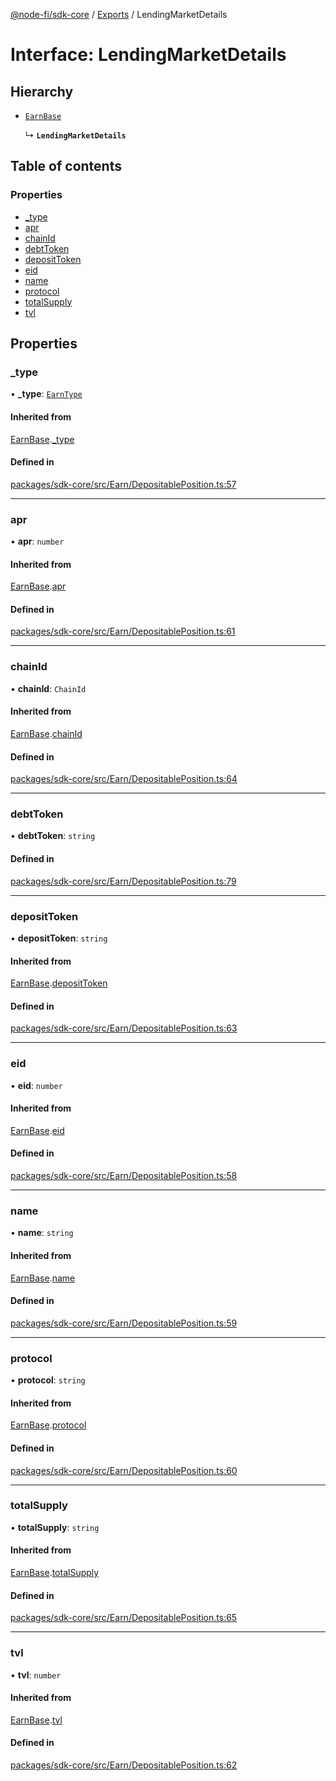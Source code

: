 [@node-fi/sdk-core](../README.md) / [Exports](../modules.md) / LendingMarketDetails

# Interface: LendingMarketDetails

## Hierarchy

- [`EarnBase`](EarnBase.md)

  ↳ **`LendingMarketDetails`**

## Table of contents

### Properties

- [\_type](LendingMarketDetails.md#_type)
- [apr](LendingMarketDetails.md#apr)
- [chainId](LendingMarketDetails.md#chainid)
- [debtToken](LendingMarketDetails.md#debttoken)
- [depositToken](LendingMarketDetails.md#deposittoken)
- [eid](LendingMarketDetails.md#eid)
- [name](LendingMarketDetails.md#name)
- [protocol](LendingMarketDetails.md#protocol)
- [totalSupply](LendingMarketDetails.md#totalsupply)
- [tvl](LendingMarketDetails.md#tvl)

## Properties

### \_type

• **\_type**: [`EarnType`](../modules.md#earntype)

#### Inherited from

[EarnBase](EarnBase.md).[_type](EarnBase.md#_type)

#### Defined in

[packages/sdk-core/src/Earn/DepositablePosition.ts:57](https://github.com/Node-Fi/sdk/blob/eb73fa4/packages/sdk-core/src/Earn/DepositablePosition.ts#L57)

___

### apr

• **apr**: `number`

#### Inherited from

[EarnBase](EarnBase.md).[apr](EarnBase.md#apr)

#### Defined in

[packages/sdk-core/src/Earn/DepositablePosition.ts:61](https://github.com/Node-Fi/sdk/blob/eb73fa4/packages/sdk-core/src/Earn/DepositablePosition.ts#L61)

___

### chainId

• **chainId**: `ChainId`

#### Inherited from

[EarnBase](EarnBase.md).[chainId](EarnBase.md#chainid)

#### Defined in

[packages/sdk-core/src/Earn/DepositablePosition.ts:64](https://github.com/Node-Fi/sdk/blob/eb73fa4/packages/sdk-core/src/Earn/DepositablePosition.ts#L64)

___

### debtToken

• **debtToken**: `string`

#### Defined in

[packages/sdk-core/src/Earn/DepositablePosition.ts:79](https://github.com/Node-Fi/sdk/blob/eb73fa4/packages/sdk-core/src/Earn/DepositablePosition.ts#L79)

___

### depositToken

• **depositToken**: `string`

#### Inherited from

[EarnBase](EarnBase.md).[depositToken](EarnBase.md#deposittoken)

#### Defined in

[packages/sdk-core/src/Earn/DepositablePosition.ts:63](https://github.com/Node-Fi/sdk/blob/eb73fa4/packages/sdk-core/src/Earn/DepositablePosition.ts#L63)

___

### eid

• **eid**: `number`

#### Inherited from

[EarnBase](EarnBase.md).[eid](EarnBase.md#eid)

#### Defined in

[packages/sdk-core/src/Earn/DepositablePosition.ts:58](https://github.com/Node-Fi/sdk/blob/eb73fa4/packages/sdk-core/src/Earn/DepositablePosition.ts#L58)

___

### name

• **name**: `string`

#### Inherited from

[EarnBase](EarnBase.md).[name](EarnBase.md#name)

#### Defined in

[packages/sdk-core/src/Earn/DepositablePosition.ts:59](https://github.com/Node-Fi/sdk/blob/eb73fa4/packages/sdk-core/src/Earn/DepositablePosition.ts#L59)

___

### protocol

• **protocol**: `string`

#### Inherited from

[EarnBase](EarnBase.md).[protocol](EarnBase.md#protocol)

#### Defined in

[packages/sdk-core/src/Earn/DepositablePosition.ts:60](https://github.com/Node-Fi/sdk/blob/eb73fa4/packages/sdk-core/src/Earn/DepositablePosition.ts#L60)

___

### totalSupply

• **totalSupply**: `string`

#### Inherited from

[EarnBase](EarnBase.md).[totalSupply](EarnBase.md#totalsupply)

#### Defined in

[packages/sdk-core/src/Earn/DepositablePosition.ts:65](https://github.com/Node-Fi/sdk/blob/eb73fa4/packages/sdk-core/src/Earn/DepositablePosition.ts#L65)

___

### tvl

• **tvl**: `number`

#### Inherited from

[EarnBase](EarnBase.md).[tvl](EarnBase.md#tvl)

#### Defined in

[packages/sdk-core/src/Earn/DepositablePosition.ts:62](https://github.com/Node-Fi/sdk/blob/eb73fa4/packages/sdk-core/src/Earn/DepositablePosition.ts#L62)
